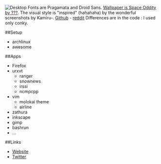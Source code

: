![Desktop](https://github.com/octomwm/dotfiles/master/screenshot.png)
Fonts are Pragamata and Droid Sans. [Wallpaper is Space Oddity by ???](http://everynicething.com/Space-Oddity).
The visual style is "inspired" (hahahaha) by the wonderful screenshots by Kamiru-. [Github](https://github.com/onodera-punpun) - [reddit](http://www.reddit.com/r/unixporn/comments/29rh3h/fvwm_rounded_corners/)
Differences are in the code : I used only conky.

##Setup

- archlinux
- awesome

##Apps

- Firefox
- urxvt
  - ranger
  - snownews
  - irssi
  - ncmpcpp
- vim
  - molokai theme
  - airline
- zathura
- inkscape
- gimp
- bashrun
- ...

##Links

- [Website](http://gniii.org)
- [Twitter](https://twitter.com/mwatermelon)
